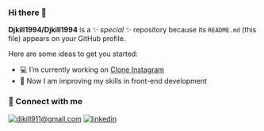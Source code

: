 ### Hi there 👋


**Djkill1994/Djkill1994** is a ✨ _special_ ✨ repository because its `README.md` (this file) appears on your GitHub profile.

Here are some ideas to get you started:

- 💻 I’m currently working on [Clone Instagram](https://github.com/Djkill1994/instagram-jedi-app)
- 🧬 Now I am improving my skills in front-end development 

### 🤝 Connect with me

[![djkill911@gmail.com](https://img.shields.io/badge/nyudenkov@fmajesty.xyz%20-%23E62B1E.svg?&style=for-the-badge&logo=mail.ru&logoColor=white)](mailto:djkill911@gmail.com) [![linkedin](https://img.shields.io/badge/linkedin%20-%230077B5.svg?&style=for-the-badge&logo=linkedin&logoColor=white)](https://www.linkedin.com/in/vlad-bruyok/)
